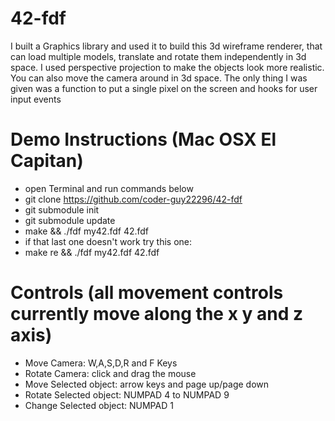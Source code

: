 # 42-fdf
I built a Graphics library and used it to build this 3d wireframe renderer, that can load multiple models, translate and rotate them independently in 3d space. I used perspective projection to make the objects look more realistic. You can also move the camera around in 3d space. The only thing I was given was a function to put a single pixel on the screen and hooks for user input events

# Demo Instructions (Mac OSX El Capitan)
- open Terminal and run commands below
- git clone https://github.com/coder-guy22296/42-fdf
- git submodule init
- git submodule update
- make && ./fdf my42.fdf 42.fdf
- if that last one doesn't work try this one:
- make re && ./fdf my42.fdf 42.fdf


# Controls (all movement controls currently move along the x y and z axis)
- Move Camera: W,A,S,D,R and F Keys
- Rotate Camera: click and drag the mouse
- Move Selected object: arrow keys and page up/page down
- Rotate Selected object: NUMPAD 4 to NUMPAD 9
- Change Selected object: NUMPAD 1
